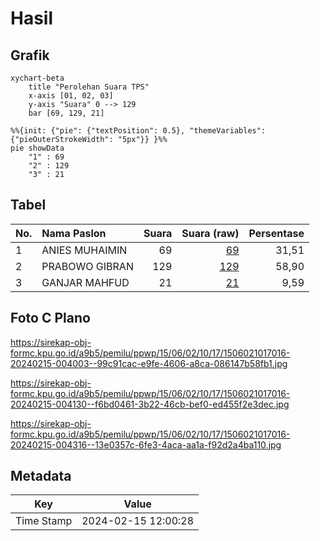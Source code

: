 # Hasil

## Grafik

```mermaid
xychart-beta
    title "Perolehan Suara TPS"
    x-axis [01, 02, 03]
    y-axis "Suara" 0 --> 129
    bar [69, 129, 21]
```

```mermaid
%%{init: {"pie": {"textPosition": 0.5}, "themeVariables": {"pieOuterStrokeWidth": "5px"}} }%%
pie showData
    "1" : 69
    "2" : 129
    "3" : 21
```

## Tabel

| No. | Nama Paslon    | Suara | Suara (raw) | Persentase |
|:--- |:-------------- | -----:| -----------:| ----------:|
| 1   | ANIES MUHAIMIN | 69    | [69][p-1]   | 31,51      |
| 2   | PRABOWO GIBRAN | 129   | [129][p-2]  | 58,90      |
| 3   | GANJAR MAHFUD  | 21    | [21][p-3]   | 9,59       |


[p-1]: https://github.com/gigit-pemilu/pemilu-2024-15-jambi/blob/main/pilpres/hitung-suara/sub/15-jambi/sub/06-tanjung-jabung-barat/sub/02-tungkal-ilir/sub/1017-sriwijaya/sub/016-tps/sub/paslon-1.txt
[p-2]: https://github.com/gigit-pemilu/pemilu-2024-15-jambi/blob/main/pilpres/hitung-suara/sub/15-jambi/sub/06-tanjung-jabung-barat/sub/02-tungkal-ilir/sub/1017-sriwijaya/sub/016-tps/sub/paslon-2.txt
[p-3]: https://github.com/gigit-pemilu/pemilu-2024-15-jambi/blob/main/pilpres/hitung-suara/sub/15-jambi/sub/06-tanjung-jabung-barat/sub/02-tungkal-ilir/sub/1017-sriwijaya/sub/016-tps/sub/paslon-3.txt

## Foto C Plano

https://sirekap-obj-formc.kpu.go.id/a9b5/pemilu/ppwp/15/06/02/10/17/1506021017016-20240215-004003--99c91cac-e9fe-4606-a8ca-086147b58fb1.jpg

https://sirekap-obj-formc.kpu.go.id/a9b5/pemilu/ppwp/15/06/02/10/17/1506021017016-20240215-004130--f6bd0461-3b22-46cb-bef0-ed455f2e3dec.jpg

https://sirekap-obj-formc.kpu.go.id/a9b5/pemilu/ppwp/15/06/02/10/17/1506021017016-20240215-004316--13e0357c-6fe3-4aca-aa1a-f92d2a4ba110.jpg


## Metadata

| Key        | Value               |
| ---------- | ------------------- |
| Time Stamp | 2024-02-15 12:00:28 |



